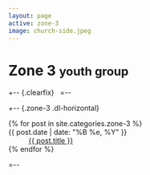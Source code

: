 ```yaml
---
layout: page
active: zone-3
image: church-side.jpeg
---
```


# Zone 3 <small>youth group</small>

+-- {.clearfix}
&nbsp;
=--

+-- {.zone-3 .dl-horizontal}
<section>
  <dl>
  {% for post in site.categories.zone-3 %}
    <dt>{{ post.date | date: "%B %e, %Y" }}</dt>
    <dd>
      <a href="{{ post.url }}">{{ post.title }}</a>
    </dd>
  {% endfor %}
  </dl>
</section>
=--
